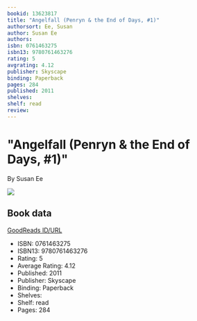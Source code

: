 ```yaml
---
bookid: 13623817
title: "Angelfall (Penryn & the End of Days, #1)"
authorsort: Ee, Susan
author: Susan Ee
authors: 
isbn: 0761463275
isbn13: 9780761463276
rating: 5
avgrating: 4.12
publisher: Skyscape
binding: Paperback
pages: 284
published: 2011
shelves: 
shelf: read
review: 
---
```


# "Angelfall (Penryn & the End of Days, #1)"

By Susan Ee

![](https://i.gr-assets.com/images/S/compressed.photo.goodreads.com/books/1346235303l/13623817.jpg)

## Book data

[GoodReads ID/URL](https://www.goodreads.com/book/show/13623817)

- ISBN: 0761463275
- ISBN13: 9780761463276
- Rating: 5
- Average Rating: 4.12
- Published: 2011
- Publisher: Skyscape
- Binding: Paperback
- Shelves: 
- Shelf: read
- Pages: 284

